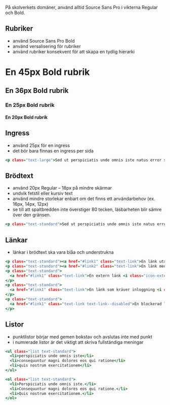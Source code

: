 På skolverkets domäner, använd alltid Source Sans Pro i vikterna Regular och Bold.

## Rubriker

* använd Source Sans Pro Bold
* använd versalisering för rubriker
* använd rubriker konsekvent för att skapa en tydlig hierarki

<h1 class="h1">En 45px Bold rubrik</h1>
<h2 class="h2">En 36px Bold rubrik</h2>
<h3 class="h3">En 25px Bold rubrik</h3>
<h4 class="h4">En 20px Bold rubrik</h4>

## Ingress

* använd 25px för en ingress
* det bör bara finnas en ingress per sida

```leading.html
<p class="text-large">Sed ut perspiciatis unde omnis iste natus error sit voluptatem accusantium doloremque laudantium, totam rem aperiam, eaque ipsa quae ab illo inventore veritatis et quasi architecto beatae vitae dicta sunt explicabo.</p>
```

## Brödtext

* använd 20px Regular – 18px på mindre skärmar
* undvik fetstil eller kursiv text
* använd mindre storlekar enbart om det finns ett användarbehov (ex. 16px, 14px, 12px)
* se till att spaltbredden inte överstiger 80 tecken, läsbarheten blir sämre över den gränsen.

```body.html
<p class="text-standard">Sed ut perspiciatis unde omnis iste natus error sit voluptatem accusantium doloremque laudantium, totam rem aperiam, eaque ipsa quae ab illo inventore veritatis accusantium doloremque laudantium, totam rem aperiam, eaque ipsa quae ab illo inventore veritatis et quasi architecto beatae vitae dicta sunt explicabo. Et quasi architecto beatae vitae dicta sunt explicabo. Sed ut perspiciatis unde omnis iste natus error sit voluptatem.</p>
```

## Länkar
* länkar i brödtext ska vara blåa och understrukna

```links.html
<p class="text-standard"><a href="#link1" class="text-link">En länk utan omgivande text</a></p>
<p class="text-standard"><a href="#link2" class="text-link">En länk med omgivande text</a> sed ut perspiciatis unde omnis iste natus error sit voluptatem accusantium</p>
<p class="text-standard">
  <a href="#link1" class="text-link">En extern länk <i class="icon-external"></i></a>
</p>
<p class="text-standard">
  <a href="#link1" class="text-link">En länk som kräver inloggning <i class="icon-lock"></i></a>
</p>
<p class="text-standard">
  <a href="#link1" class="text-link text-link--disabled">En blockerad länk</a>
</p>
```

## Listor
* punktlistor börjar med gemen bokstav och avslutas inte med punkt
* i numrerade listor är det viktigt att skriva fullständiga meningar

```lists.html
<ul class="list text-standard">
  <li>perspiciatis unde omnis iste</li>
  <li>consequuntur magni dolores eos qui ratione</li>
  <li>quis nostrum exercitationem</li>
</ul>

<ol class="list text-standard">
  <li>Perspiciatis unde omnis iste.</li>
  <li>Consequuntur magni dolores eos qui ratione.</li>
  <li>Quis nostrum exercitationem.</li>
</ol>
```